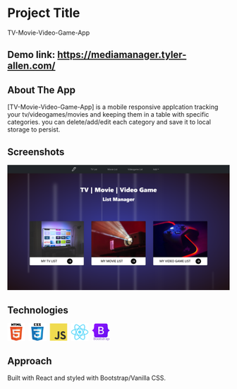 # Project Title

TV-Movie-Video-Game-App

## Demo link: https://mediamanager.tyler-allen.com/

<!-- Access my site at [google.com](https://google.com) -->

## About The App

[TV-Movie-Video-Game-App] is a mobile responsive applcation tracking your tv/videogames/movies and keeping them in a table with specific categories. you can delete/add/edit each category and save it to local storage to persist.

## Screenshots

![](screenshots/home.png)

## Technologies

<img src="https://github.com/devicons/devicon/blob/master/icons/html5/html5-original-wordmark.svg" title="html5" alt="html5" width="40" height="40"/>&nbsp;
<img src="https://github.com/devicons/devicon/blob/master/icons/css3/css3-original-wordmark.svg" title="css3" alt="css3" width="40" height="40"/>&nbsp;
<img src="https://github.com/devicons/devicon/blob/master/icons/javascript/javascript-original.svg" title="javascript" alt="javascript" width="40" height="40"/>&nbsp;
<img src="https://github.com/devicons/devicon/blob/master/icons/react/react-original.svg" title="React" alt="React" width="40" height="40"/>&nbsp;
<img src="https://github.com/devicons/devicon/blob/master/icons/bootstrap/bootstrap-original-wordmark.svg" title="React" alt="React" width="40" height="40"/>&nbsp;

## Approach

Built with React and styled with Bootstrap/Vanilla CSS.
